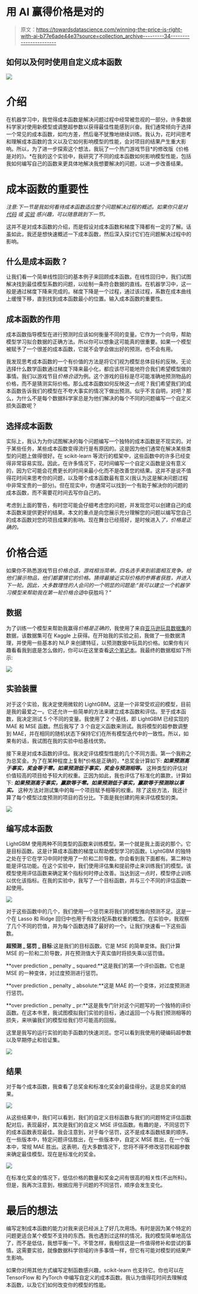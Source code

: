 # 用 AI 赢得价格是对的

> 原文：<https://towardsdatascience.com/winning-the-price-is-right-with-ai-b77e6ade44e3?source=collection_archive---------34----------------------->

## 如何以及何时使用自定义成本函数

![](img/b3350a462f4b2e61100855391ada332d.png)

# 介绍

在机器学习中，我觉得成本函数是解决问题过程中经常被忽视的一部分。许多数据科学家对使用新模型或调整超参数以获得最佳性能感到兴奋。我们通常倾向于选择一个常见的成本函数，如均方差，然后毫不犹豫地继续训练。我认为，花时间思考和理解成本函数的含义以及它如何影响模型的性能，会对项目的结果产生重大影响。所以，为了进一步探索这个想法，我玩了一个热门游戏节目*的修改版《价格是对的》。*在我的这个实验中，我研究了不同的成本函数如何影响模型性能，包括我如何编写自己的函数来更具体地解决我想要解决的问题，以进一步改善结果。

# 成本函数的重要性

*注意:下一节是我如何看待成本函数适应整个问题解决过程的概述。如果你只是对* [*代码*](#4a1e) *或* [*实验*](#3327) *感兴趣，可以随意跳到下一节。*

这并不是对成本函数的介绍，而是假设对成本函数和梯度下降都有一定的了解。话虽如此，我还是想快速概述一下成本函数，然后深入探讨它们在问题解决过程中的影响。

## 什么是成本函数？

让我们看一个简单线性回归的基本例子来回顾成本函数。在线性回归中，我们试图解决找到最佳模型系数的问题，以绘制一条符合数据的直线。在机器学习中，这一般是通过梯度下降来完成的。梯度下降是一个过程，通过该过程，系数在成本曲线上缓慢下移，直到找到成本函数最小的位置。输入成本函数的重要性。

## 成本函数的作用

成本函数指导模型在进行预测时应该如何衡量不同的变量。它作为一个向导，帮助模型学习拟合数据的正确方法。所以你可以想象这可能真的很重要。如果一个模型被赋予了一个很差的成本函数，它就不会学会做出好的预测，也不会有用。

我发现思考成本函数的一个有价值的方法是将它们视为模型总体目标的反映。无论选择什么数学函数通过梯度下降来最小化，都应该尽可能地符合我们希望模型做的事情。我们以游戏节目*价格合适*为例。这个游戏的目标是尽可能准确地预测物品的价格，而不是猜测实际价格。那么成本函数如何反映这一点呢？我们希望我们的成本函数告诉我们的模型在不夸大事实的情况下做出预测。似乎不言自明，对吧？那么，为什么不是每个数据科学家总是为他们解决的每个不同的问题编写一个自定义损失函数呢？

## 选择成本函数

实际上，我认为为你试图解决的每个问题编写一个独特的成本函数是不现实的。对于某些任务，某些成本函数变得流行是有原因的。这是因为他们通常在解决某些类型的问题上做得很好。在 scikit-learn 等流行的框架中，这些函数中的许多已经变得非常容易实现。因此，在许多情况下，花时间编写一个自定义函数是没有意义的，因为它可能会花费更长的时间来最小化而不是改善您的结果。这并不是说不值得花时间来思考你的问题，以及哪个成本函数最有意义(我认为这是解决问题过程中非常宝贵的一部分)。但在现实中，你通常可以找到一个有助于解决你的问题的成本函数，而不需要花时间去写你自己的。

考虑到上面的警告，有时您可能会仔细考虑您的问题，并发现您可以创建自己的成本函数来提供更好的结果。本文的重点是向您展示充分理解您的问题以编写您自己的成本函数对您的项目成果的影响。现在舞台已经搭好，是时候进入*了，价格是正确的。*

# 价格合适

如果你不熟悉游戏节目*价格合适，*游戏相当简单。四名选手来到前面相互竞争。给他们展示物品，他们都要猜它的价格。猜得最接近实际价格的参赛者获胜，并进入下一轮。因此，大多数理性的人会问的一个明显的问题是:“我可以建立一个机器学习模型来帮助我在第一轮*价格合适*中获胜吗？”

## 数据

为了训练一个模型来帮助我赢得*价格是正确的*，我使用了来自[亚马逊玩具数据集](https://www.kaggle.com/PromptCloudHQ/toy-products-on-amazon)的数据，该数据集可在 Kaggle 上获得。在开始我的实验之前，我做了一些数据清理，并使用一些基本的 NLP 来创建特征，以预测数据中玩具的价格。如果你有兴趣看看我到底是怎么做的，你可以在这里查看[这个笔记本](https://github.com/ngriffiths13/custom_loss/blob/master/notebooks/data_cleaning.ipynb)。我最终的数据框如下所示:

![](img/583f035a79ea03710e70eea5cfe8d6e1.png)

## 实验装置

对于这个实验，我决定使用微软的 LightGBM。这是一个非常受欢迎的模型，目前是我的最爱之一。它还允许一些简单的方法来建立成本函数和评估。至于成本函数，我决定测试 5 个不同的变量。我使用了 2 个基线，即 LightGBM 已经实现的 MAE 和 MSE 函数。然后我写了 3 个自定义函数来测试。我将模型的超参数调整到 MAE，并在相同的随机状态下保持它们在所有模型迭代中的一致性。所以，如果有的话，我试图在我的实验中给基线优势。

接下来是对成本函数的评估。我决定评估模型性能的几个不同方面。第一个我称之为总奖金。为了在某种程度上复制*价格是正确的，*总奖金计算如下: ***如果预测高于事实，奖金等于零。如果预测低于事实，奖金与预测相等。*** 这种类型的评估对价值较高的项目给予较大的权重。正因为如此，我也评估了标准化的赢款，计算如下: ***如果预测高于事实，赢款等于零。如果预测低于事实，赢款等于预测除以事实。*** 这种方法对测试集中的每一个项目赋予相等的权重。除了这些方法，我还计算了每个模型过度预测的项目的百分比。下面是我创建的用来评估模型的类。

![](img/948c4497a4badede2dbd4841e74048bc.png)

## 编写成本函数

LightGBM 使用两种不同类型的函数来训练模型。第一个就是我上面说的那个。它是目标函数。这是计算成本函数的梯度以帮助模型学习的函数。LightGBM 的独特之处在于它在学习中同时使用了一阶和二阶导数。你会看到我下面都有。第二种功能是评估功能。在这个实验中，我们使用评估集和提前停止来训练我们的模型。该模型使用评估函数来确定某个指标何时停止改善。当达到这一点时，模型停止训练以优化该指标。在我的实验中，我写了一个目标函数，并与三个不同的评估函数一起使用。

![](img/00f464949ac60e48a8b7c52d6e662da9.png)

对于这些函数中的几个，我们使用一个惩罚来将我们的模型推向预测不足。这是一个在 Lasso 和 Ridge 回归中也用于有效分配系数权重的概念。在实验中，我观察了几个不同的罚值，并为每个函数选择了最好的一个。让我们快速看一下这些函数。

**超预测 _ 惩罚 _ 目标**:这是我们的目标函数。它是 MSE 的简单变体。我们计算 MSE 的一阶和二阶导数，并在预测值大于真实值时将损失乘以惩罚值。

**over prediction _ penalty _ squared:**这是我们的第一个评价函数。它也是 MSE 的一种变体，对过度预测进行惩罚。

**over prediction _ penalty _ absolute:**这是 MAE 的一个变体，对过度预测进行惩罚。

**over prediction _ penalty _ pr:**这是我专门针对这个问题写的一个独特的评价函数。在这本书里，我试图模拟我们实验的目标，通过返回一个与我们预测相等的损失，来哄骗我们的模型给我们尽可能高的回报。

这里是我写的运行实验的助手函数的快速浏览。您可以看到我使用的硬编码超参数以及早期停止和验证集。

![](img/f37bb59bed2d0b85555efe33f0a14eb4.png)

## 结果

对于每个成本函数，我查看了总奖金和标准化奖金的最佳得分。这是总奖金的结果。

![](img/92bbe7317b2ac5ddf96be89b36d3c567.png)

从这些结果中，我们可以看到，我们的自定义目标函数与我们的问题特定评估函数配对后，表现最好，其次是我们的自定义 MSE 评估函数。有趣的是，不同惩罚下的成本函数表现最佳。我会注意到，对于每个惩罚，这不是成本函数结束的顺序。在一些版本中，特定问题评估胜出，在一些版本中，自定义 MSE 胜出，在一个版本中，常规 MAE 胜出。这表明，在大多数情况下，您将不得不修改惩罚和超参数来确定最佳模型。现在是标准化的奖金。

![](img/51aecc473bb9a94bac5fd107bc0b0bb0.png)

在标准化奖金的情况下，低估价格的数量和奖金之间有很高的相关性(不出所料)。但是，我再次注意到，根据应用于问题的不同惩罚，顺序会发生变化。

# 最后的想法

编写定制成本函数的能力对我来说已经派上了好几次用场。有时是因为某个特定的问题更适合某个模型不支持的东西。我也遇到过这样的情况，我的模型简单地高估了，而不是低估，我想平衡一下。不管怎样，我相信这是一件值得修补和尝试的事情。这需要实验，就像数据科学领域的许多事情一样，但它有可能对模型的结果产生影响。

如果你对用其他方式编写定制函数感兴趣，scikit-learn 也支持它。你也可以在 TensorFlow 和 PyTorch 中编写自定义的成本函数。我认为值得花时间去理解成本函数，以及它们如何改变你的模型的性能。